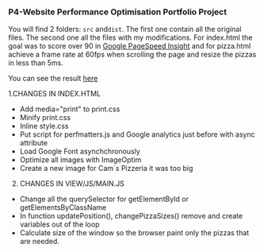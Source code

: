 ### P4-Website Performance Optimisation Portfolio Project

You will find 2 folders: `src` and`dist`. The first one contain all the original files. The second one all the files with my modifications. 
For index.html the goal was to score over 90 in [Google PageSpeed Insight](https://developers.google.com/speed/pagespeed/insights/) and for pizza.html achieve a frame rate at 60fps when scrolling the page and resize the pizzas in less than 5ms.

You can see the result [here](https://github.com/mapkala/P4-Website-Optimization)  

1.CHANGES IN INDEX.HTML

- Add media="print" to print.css
- Minify print.css
- Inline style.css
- Put script for perfmatters.js and Google analytics just before </body> with async attribute
- Load Google Font asynchchronously
- Optimize all images with ImageOptim
- Create a new image for Cam´s Pizzeria it was too big

2. CHANGES IN VIEW/JS/MAIN.JS

- Change all the querySelector for getElementById or getElementsByClassName
- In function updatePosition(), changePizzaSizes() remove and create variables out of the loop
- Calculate size of the window so the browser paint only the pizzas that are needed.
